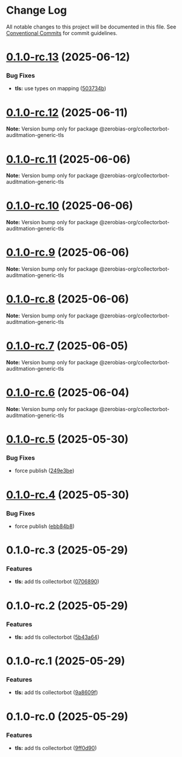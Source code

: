 # Change Log

All notable changes to this project will be documented in this file.
See [Conventional Commits](https://conventionalcommits.org) for commit guidelines.

# [0.1.0-rc.13](https://github.com/zerobias-org/collectorbot/compare/@zerobias-org/collectorbot-auditmation-generic-tls@0.1.0-rc.12...@zerobias-org/collectorbot-auditmation-generic-tls@0.1.0-rc.13) (2025-06-12)


### Bug Fixes

* **tls:** use types on mapping ([503734b](https://github.com/zerobias-org/collectorbot/commit/503734b16afa1b9f5505ae0f96b97afb426d8387))





# [0.1.0-rc.12](https://github.com/zerobias-org/collectorbot/compare/@zerobias-org/collectorbot-auditmation-generic-tls@0.1.0-rc.11...@zerobias-org/collectorbot-auditmation-generic-tls@0.1.0-rc.12) (2025-06-11)

**Note:** Version bump only for package @zerobias-org/collectorbot-auditmation-generic-tls





# [0.1.0-rc.11](https://github.com/zerobias-org/collectorbot/compare/@zerobias-org/collectorbot-auditmation-generic-tls@0.1.0-rc.10...@zerobias-org/collectorbot-auditmation-generic-tls@0.1.0-rc.11) (2025-06-06)

**Note:** Version bump only for package @zerobias-org/collectorbot-auditmation-generic-tls





# [0.1.0-rc.10](https://github.com/zerobias-org/collectorbot/compare/@zerobias-org/collectorbot-auditmation-generic-tls@0.1.0-rc.9...@zerobias-org/collectorbot-auditmation-generic-tls@0.1.0-rc.10) (2025-06-06)

**Note:** Version bump only for package @zerobias-org/collectorbot-auditmation-generic-tls





# [0.1.0-rc.9](https://github.com/zerobias-org/collectorbot/compare/@zerobias-org/collectorbot-auditmation-generic-tls@0.1.0-rc.8...@zerobias-org/collectorbot-auditmation-generic-tls@0.1.0-rc.9) (2025-06-06)

**Note:** Version bump only for package @zerobias-org/collectorbot-auditmation-generic-tls





# [0.1.0-rc.8](https://github.com/zerobias-org/collectorbot/compare/@zerobias-org/collectorbot-auditmation-generic-tls@0.1.0-rc.7...@zerobias-org/collectorbot-auditmation-generic-tls@0.1.0-rc.8) (2025-06-06)

**Note:** Version bump only for package @zerobias-org/collectorbot-auditmation-generic-tls





# [0.1.0-rc.7](https://github.com/zerobias-org/collectorbot/compare/@zerobias-org/collectorbot-auditmation-generic-tls@0.1.0-rc.6...@zerobias-org/collectorbot-auditmation-generic-tls@0.1.0-rc.7) (2025-06-05)

**Note:** Version bump only for package @zerobias-org/collectorbot-auditmation-generic-tls





# [0.1.0-rc.6](https://github.com/zerobias-org/collectorbot/compare/@zerobias-org/collectorbot-auditmation-generic-tls@0.1.0-rc.5...@zerobias-org/collectorbot-auditmation-generic-tls@0.1.0-rc.6) (2025-06-04)

**Note:** Version bump only for package @zerobias-org/collectorbot-auditmation-generic-tls





# [0.1.0-rc.5](https://github.com/zerobias-org/collectorbot/compare/@zerobias-org/collectorbot-auditmation-generic-tls@0.1.0-rc.4...@zerobias-org/collectorbot-auditmation-generic-tls@0.1.0-rc.5) (2025-05-30)


### Bug Fixes

* force publish ([249e3be](https://github.com/zerobias-org/collectorbot/commit/249e3bebf7c0c13577006f2354a88273f07fc310))





# [0.1.0-rc.4](https://github.com/zerobias-org/collectorbot/compare/@zerobias-org/collectorbot-auditmation-generic-tls@0.1.0-rc.3...@zerobias-org/collectorbot-auditmation-generic-tls@0.1.0-rc.4) (2025-05-30)


### Bug Fixes

* force publish ([ebb84b8](https://github.com/zerobias-org/collectorbot/commit/ebb84b848b234109e420b1019fbeab24285acc56))





# 0.1.0-rc.3 (2025-05-29)


### Features

* **tls:** add tls collectorbot ([0706890](https://github.com/zerobias-org/collectorbot/commit/070689013777301e9f5ec71c6a8bd67e490d5a8c))





# 0.1.0-rc.2 (2025-05-29)


### Features

* **tls:** add tls collectorbot ([5b43a64](https://github.com/zerobias-org/collectorbot/commit/5b43a64989bd174e10d1e23a441f6b7efc37bf39))





# 0.1.0-rc.1 (2025-05-29)


### Features

* **tls:** add tls collectorbot ([9a8609f](https://github.com/zerobias-org/collectorbot/commit/9a8609f488010855882a907ed81bb77eb4c93d34))





# 0.1.0-rc.0 (2025-05-29)


### Features

* **tls:** add tls collectorbot ([9ff0d90](https://github.com/zerobias-org/collectorbot/commit/9ff0d9052b77d27461379e1058a0a4bd8a800674))
